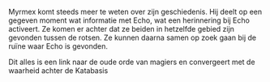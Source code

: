 Myrmex komt steeds meer te weten over zijn geschiedenis. Hij deelt op een gegeven moment wat informatie met Echo, wat een herinnering bij Echo activeert. Ze komen er achter dat ze beiden in hetzelfde gebied zijn gevonden tussen de rotsen. Ze kunnen daarna samen op zoek gaan bij de ruïne waar Echo is gevonden.


Dit alles is een link naar de oude orde van magiers en convergeert met de waarheid achter de Katabasis